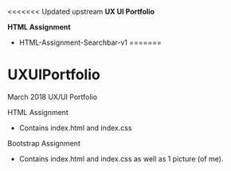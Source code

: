 <<<<<<< Updated upstream
**UX UI Portfolio**

**HTML Assignment**
- HTML-Assignment-Searchbar-v1
=======
# UXUIPortfolio
March 2018 UX/UI Portfolio

HTML Assignment
- Contains index.html and index.css

Bootstrap Assignment
- Contains index.html and index.css as well as 1 picture (of me).

>>>>>>>

